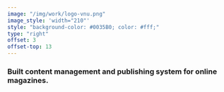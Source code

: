 ```yaml
---
image: "/img/work/logo-vnu.png"
image_style: 'width="210"'
style: "background-color: #0035B0; color: #fff;"
type: "right"
offset: 3
offset-top: 13
---
```

### Built content management and publishing system for online magazines.
